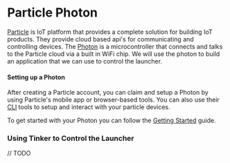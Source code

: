# Particle Photon

[Particle](https://particle.io) is IoT platform that provides a complete solution for building IoT products.  They provide cloud based api's for communicating and controlling devices.  The [Photon](https://www.particle.io/products/hardware/photon-wifi) is a microcontroller that connects and talks to the Particle cloud via a built in WiFi chip.  We will use the photon to build an application that we can use to control the launcher.

#### Setting up a Photon

After creating a Particle account, you can claim and setup a Photon by using Particle's mobile app or browser-based tools.  You can also use their [CLI](https://docs.particle.io/guide/tools-and-features/cli/photon/) tools to setup and interact with your particle devices.

To get started with your Photon you can follow the [Getting Started](https://docs.particle.io/guide/getting-started/start/photon/) guide.

### Using Tinker to Control the Launcher

// TODO